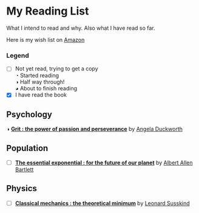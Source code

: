 # My Reading List
What I intend to read and why. Also what I have read so far.

Here is my wish list on [Amazon](https://www.amazon.co.uk/gp/registry/wishlist/1VFF8OABREHT7/ref=cm_wl_create_view)

### Legend
- [ ] Not yet read, trying to get a copy  
◔ Started reading  
◑ Half way through!  
◕ About to finish reading  
- [x] I have read the book

## Psychology
◑ [**Grit : the power of passion and perseverance**](https://www.amazon.co.uk/Grit-Passion-Perseverance-Angela-Duckworth-ebook/dp/B019CGY2ZG/ref=sr_1_2?ie=UTF8&qid=1499850959&sr=8-2&keywords=Grit+%3A+the+power+of+passion+and+perseverance) by [Angela Duckworth](https://en.wikipedia.org/wiki/Angela_Duckworth)

## Population
- [ ] [**The essential exponential : for the future of our planet**](https://www.worldcat.org/search?qt=wikipedia&q=isbn%3A0975897306) by [Albert Allen Bartlett](https://en.wikipedia.org/wiki/Albert_Allen_Bartlett)

## Physics
- [ ] [**Classical mechanics : the theoretical minimum**](https://www.amazon.co.uk/Classical-Mechanics-Theoretical-Minimum/dp/0141976225) by [Leonard Susskind](https://en.wikipedia.org/wiki/Leonard_Susskind)

